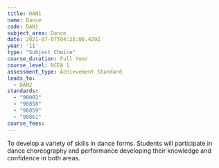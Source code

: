 ```yaml
---
title: DAN1
name: Dance
code: DAN1
subject_area: Dance
date: 2021-07-07T04:25:06.429Z
year: '11'
type: "Subject Choice"
course_duration: Full Year
course_level: NCEA 1
assessment_type: Achievement Standard
leads_to:
  - DAN2
standards:
  - "90002"
  - "90858"
  - "90859"
  - "90861"
course_fees:
---
```

To develop a variety of skills in dance forms. Students will participate in dance choreography and performance developing their knowledge and confidence in both areas.
